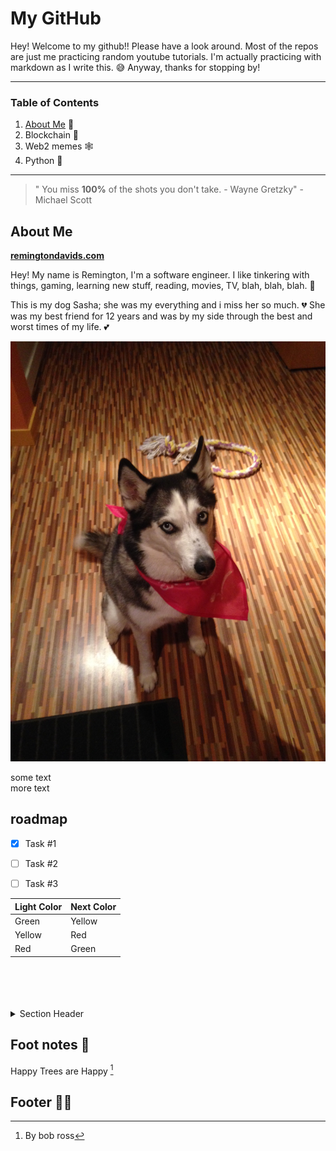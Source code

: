 # My GitHub

Hey! Welcome to my github!! Please have a look around. Most of the repos are just me practicing random youtube tutorials. I'm actually practicing with markdown as I write this. 😅 Anyway, thanks for stopping by!

---

### **Table of Contents**

1. [About Me](#about-me) 👋
1. Blockchain 🔗
1. Web2 memes 🕸️
1. Python 🐍

---

> " You miss **100%** of the shots you don't take. - Wayne Gretzky" - Michael Scott
 
## About Me

**[remingtondavids.com](https://www.remingtondavids.com)**

Hey! My name is Remington, I'm a software engineer. I like tinkering with things, gaming, learning new stuff, reading, movies, TV, blah, blah, blah. 🥰


This is my dog Sasha; she was my everything and i miss her so much. 💔 She was my best friend for 12 years and was by my side through the best and worst times of my life. 💕 

![Sasha](./IMG_0534.jpg)




some text <br> more text


## roadmap

- [x] Task #1
- [ ] Task #2
- [ ] Task #3



|Light Color|Next Color|
|:-|:-|
|Green|Yellow|
|Yellow|Red|
|Red|Green|

<br>
<br>
<br>
<br>


<details>
<summary>Section Header</summary>

Section body text.

</details>





## Foot notes 🦶

Happy Trees are Happy [^1]


## Footer 🦶🦶

[^1]: By bob ross